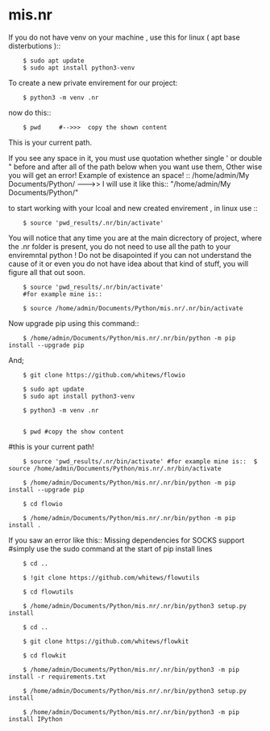 # mis.nr

If you do not have venv on your machine , use this for linux ( apt base disterbutions )::

        $ sudo apt update
        $ sudo apt install python3-venv


To create a new private envirement for our project:
        
        $ python3 -m venv .nr

now do this::

        $ pwd     #-->>>  copy the shown content
This is your current path.

If you see any space in it, you must use quotation whether single ' or double " before and after all of the path below when you want use them, Other wise you will get an error!
Example of existence an space! :: /home/admin/My Documents/Python/ --->> I will use it like this:: "/home/admin/My Documents/Python/"

to start working with your lcoal and new created envirement , in linux use ::

        $ source 'pwd_results/.nr/bin/activate'

You will notice that any time you are at the main dicrectory of project, where the .nr folder is present, you do not need to use all the path to your enviremntal python !
Do not be disapointed if you can not understand the cause of it or even you do not have idea about that kind of stuff, you will figure all that out soon.

        $ source 'pwd_results/.nr/bin/activate' 
        #for example mine is::
        
        $ source /home/admin/Documents/Python/mis.nr/.nr/bin/activate

Now upgrade pip using this command::

        $ /home/admin/Documents/Python/mis.nr/.nr/bin/python -m pip install --upgrade pip

And;

        $ git clone https://github.com/whitews/flowio

        $ sudo apt update
        $ sudo apt install python3-venv

        $ python3 -m venv .nr


        $ pwd #copy the show content

#this is your current path!

        $ source 'pwd_results/.nr/bin/activate' #for example mine is::  $ source /home/admin/Documents/Python/mis.nr/.nr/bin/activate

        $ /home/admin/Documents/Python/mis.nr/.nr/bin/python -m pip install --upgrade pip

        $ cd flowio

        $ /home/admin/Documents/Python/mis.nr/.nr/bin/python -m pip install .

If you saw an error like this:: Missing dependencies for SOCKS support
#simply use the sudo command at the start of pip install lines

        $ cd ..

        $ !git clone https://github.com/whitews/flowutils

        $ cd flowutils

        $ /home/admin/Documents/Python/mis.nr/.nr/bin/python3 setup.py install

        $ cd ..

        $ git clone https://github.com/whitews/flowkit

        $ cd flowkit

        $ /home/admin/Documents/Python/mis.nr/.nr/bin/python3 -m pip install -r requirements.txt

        $ /home/admin/Documents/Python/mis.nr/.nr/bin/python3 setup.py install

        $ /home/admin/Documents/Python/mis.nr/.nr/bin/python3 -m pip install IPython
